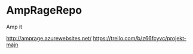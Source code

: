 # AmpRageRepo
Amp it

http://amprage.azurewebsites.net/  https://trello.com/b/z66fcyvc/projekt-majn
